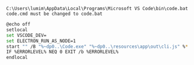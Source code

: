 `C:\Users\lumim\AppData\Local\Programs\Microsoft VS Code\bin\code.bat`
`code.cmd must be changed to code.bat`
``` bash
@echo off
setlocal
set VSCODE_DEV=
set ELECTRON_RUN_AS_NODE=1
start "" /B "%~dp0..\Code.exe" "%~dp0..\resources\app\out\cli.js" %*
IF %ERRORLEVEL% NEQ 0 EXIT /b %ERRORLEVEL%
endlocal
```
